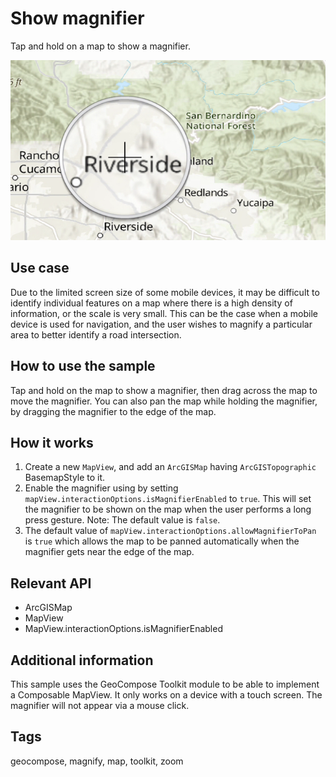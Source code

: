# Show magnifier

Tap and hold on a map to show a magnifier.

![Image of show magnifier](show-magnifier.png)

## Use case

Due to the limited screen size of some mobile devices, it may be difficult to identify individual features on a map where there is a high density of information, or the scale is very small. This can be the case when a mobile device is used for navigation, and the user wishes to magnify a particular area to better identify a road intersection.

## How to use the sample

Tap and hold on the map to show a magnifier, then drag across the map to move the magnifier. You can also pan the map while holding the magnifier, by dragging the magnifier to the edge of the map.

## How it works

1. Create a new `MapView`, and add an `ArcGISMap` having `ArcGISTopographic` BasemapStyle to it.
2. Enable the magnifier using by setting `mapView.interactionOptions.isMagnifierEnabled` to `true`. This will set the magnifier to be shown on the map when the user performs a long press gesture. Note: The default value is `false`.
3. The default value of `mapView.interactionOptions.allowMagnifierToPan` is `true` which allows the map to be panned automatically when the magnifier gets near the edge of the map.

## Relevant API

* ArcGISMap
* MapView
* MapView.interactionOptions.isMagnifierEnabled

## Additional information

This sample uses the GeoCompose Toolkit module to be able to implement a Composable MapView.
It only works on a device with a touch screen. The magnifier will not appear via a mouse click.

## Tags

geocompose, magnify, map, toolkit, zoom
